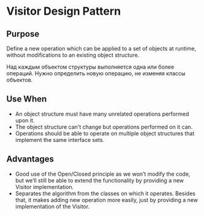# Visitor Design Pattern

## Purpose
Define a new operation which can be applied to a set of objects at runtime, without modifications to an existing object structure.

Над каждым объектом структуры выполняется одна или более операций. Нужно определить новую операцию, не изменяя классы объектов.
    
## Use When
 - An object structure must have many unrelated operations performed upon it.
 - The object structure can't change but operations performed on it can.
 - Operations should be able to operate on multiple object structures that implement the same interface sets. 
     
## Advantages
 - Good use of the Open/Closed principle as we won’t modify the code, but we’ll still be able to extend the functionality by providing a new Visitor implementation.
- Separates the algorithm from the classes on which it operates. Besides that, it makes adding new operation more easily, just by providing a new implementation of the Visitor.

